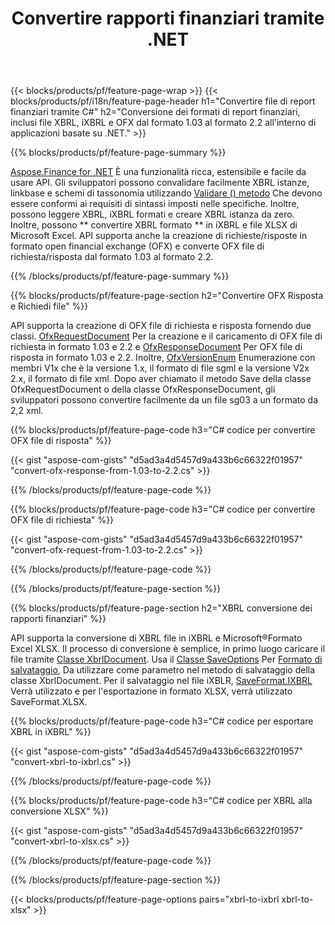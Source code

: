 ﻿---
title: Convertire rapporti finanziari tramite .NET
url: /it/net/conversion/
description:  C# codice per convertire i rapporti finanziari in XBRL, iXBRL e OFX file fomat tramite .NET libreria.
---
{{< blocks/products/pf/feature-page-wrap >}}
{{< blocks/products/pf/i18n/feature-page-header h1="Convertire file di report finanziari tramite C#" h2="Conversione dei formati di report finanziari, inclusi file XBRL, iXBRL e OFX dal formato 1.03 al formato 2.2 all\'interno di applicazioni basate su .NET." >}}

{{% blocks/products/pf/feature-page-summary %}}

[Aspose.Finance for .NET](https://products.aspose.com/finance/net/) È una funzionalità ricca, estensibile e facile da usare API. Gli sviluppatori possono convalidare facilmente XBRL istanze, linkbase e schemi di tassonomia utilizzando [Validare () metodo](https://apireference.aspose.com/finance/net/aspose.finance.xbrl/xbrlinstance/methods/validate) Che devono essere conformi ai requisiti di sintassi imposti nelle specifiche. Inoltre, possono leggere XBRL, iXBRL formati e creare XBRL istanza da zero. Inoltre, possono ** convertire XBRL formato ** in iXBRL e file XLSX di Microsoft Excel. API supporta anche la creazione di richieste/risposte in formato open financial exchange (OFX) e converte OFX file di richiesta/risposta dal formato 1.03 al formato 2.2.

{{% /blocks/products/pf/feature-page-summary %}}

{{% blocks/products/pf/feature-page-section h2="Convertire OFX Risposta e Richiedi file" %}}

API supporta la creazione di OFX file di richiesta e risposta fornendo due classi. [OfxRequestDocument](https://apireference.aspose.com/finance/net/aspose.finance.ofx/ofxrequestdocument) Per la creazione e il caricamento di OFX file di richiesta in formato 1.03 e 2.2 e [OfxResponseDocument](https://apireference.aspose.com/finance/net/aspose.finance.ofx/ofxresponsedocument) Per OFX file di risposta in formato 1.03 e 2.2. Inoltre, [OfxVersionEnum](https://apireference.aspose.com/finance/net/aspose.finance.ofx/ofxversionenum) Enumerazione con membri V1x che è la versione 1.x, il formato di file sgml e la versione V2x 2.x, il formato di file xml. Dopo aver chiamato il metodo Save della classe OfxRequestDocument o della classe OfxResponseDocument, gli sviluppatori possono convertire facilmente da un file sg03 a un formato da 2,2 xml.


{{% blocks/products/pf/feature-page-code h3="C# codice per convertire OFX file di risposta" %}}

{{< gist "aspose-com-gists" "d5ad3a4d5457d9a433b6c66322f01957" "convert-ofx-response-from-1.03-to-2.2.cs" >}} 

{{% /blocks/products/pf/feature-page-code %}}

{{% blocks/products/pf/feature-page-code h3="C# codice per convertire OFX file di richiesta" %}}

{{< gist "aspose-com-gists" "d5ad3a4d5457d9a433b6c66322f01957" "convert-ofx-request-from-1.03-to-2.2.cs" >}} 

{{% /blocks/products/pf/feature-page-code %}}

{{% /blocks/products/pf/feature-page-section %}}

{{% blocks/products/pf/feature-page-section h2="XBRL conversione dei rapporti finanziari" %}}

API supporta la conversione di XBRL file in iXBRL e Microsoft®Formato Excel XLSX. Il processo di conversione è semplice, in primo luogo caricare il file tramite [Classe XbrlDocument](https://apireference.aspose.com/finance/net/aspose.finance.xbrl/xbrldocument). Usa il [Classe SaveOptions](https://apireference.aspose.com/finance/net/aspose.finance.xbrl/saveoptions) Per [Formato di salvataggio](https://apireference.aspose.com/finance/net/aspose.finance.xbrl/saveoptions/properties/saveformat), Da utilizzare come parametro nel metodo di salvataggio della classe XbrlDocument. Per il salvataggio nel file iXBLR, [SaveFormat.IXBRL](https://apireference.aspose.com/finance/net/aspose.finance.xbrl/saveformat) Verrà utilizzato e per l'esportazione in formato XLSX, verrà utilizzato SaveFormat.XLSX.

{{% blocks/products/pf/feature-page-code h3="C# codice per esportare XBRL in iXBRL" %}}

{{< gist "aspose-com-gists" "d5ad3a4d5457d9a433b6c66322f01957" "convert-xbrl-to-ixbrl.cs" >}} 

{{% /blocks/products/pf/feature-page-code %}}

{{% blocks/products/pf/feature-page-code h3="C# codice per XBRL alla conversione XLSX" %}}

{{< gist "aspose-com-gists" "d5ad3a4d5457d9a433b6c66322f01957" "convert-xbrl-to-xlsx.cs" >}} 

{{% /blocks/products/pf/feature-page-code %}}

{{% /blocks/products/pf/feature-page-section %}}

{{< blocks/products/pf/feature-page-options pairs="xbrl-to-ixbrl xbrl-to-xlsx" >}}